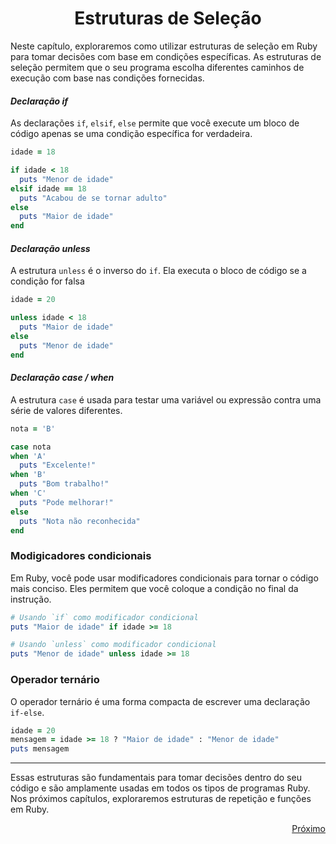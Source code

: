 # <h1 align = "Center">**Estruturas de Seleção**</h1>

Neste capítulo, exploraremos como utilizar estruturas de seleção em Ruby para tomar decisões com base em condições específicas. As estruturas de seleção permitem que o seu programa escolha diferentes caminhos de execução com base nas condições fornecidas.

#### *Declaração if*

As declarações `if`, `elsif`, `else` permite que você execute um bloco de código apenas se uma condição específica for verdadeira.

```ruby
idade = 18

if idade < 18
  puts "Menor de idade"
elsif idade == 18
  puts "Acabou de se tornar adulto"
else
  puts "Maior de idade"
end
```

#### *Declaração unless*

A estrutura `unless` é o inverso do `if`. Ela executa o bloco de código se a condição for falsa

```ruby
idade = 20

unless idade < 18
  puts "Maior de idade"
else
  puts "Menor de idade"
end
```

#### *Declaração case / when*

A estrutura `case` é usada para testar uma variável ou expressão contra uma série de valores diferentes.

```ruby
nota = 'B'

case nota
when 'A'
  puts "Excelente!"
when 'B'
  puts "Bom trabalho!"
when 'C'
  puts "Pode melhorar!"
else
  puts "Nota não reconhecida"
end
```

### **Modigicadores condicionais**
Em Ruby, você pode usar modificadores condicionais para tornar o código mais conciso. Eles permitem que você coloque a condição no final da instrução.

```ruby
# Usando `if` como modificador condicional
puts "Maior de idade" if idade >= 18

# Usando `unless` como modificador condicional
puts "Menor de idade" unless idade >= 18
```

### **Operador ternário**
O operador ternário é uma forma compacta de escrever uma declaração `if-else`.

```ruby
idade = 20
mensagem = idade >= 18 ? "Maior de idade" : "Menor de idade"
puts mensagem
```

---

Essas estruturas são fundamentais para tomar decisões dentro do seu código e são amplamente usadas em todos os tipos de programas Ruby.
Nos próximos capítulos, exploraremos estruturas de repetição e funções em Ruby.

<a href = "">
  <p align = "right">Próximo</p>
</a>